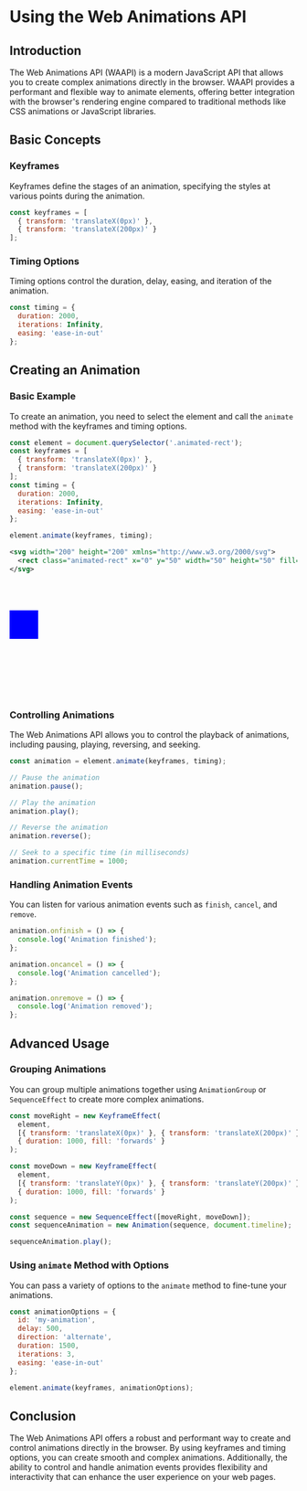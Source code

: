 # Using the Web Animations API

## Introduction

The Web Animations API (WAAPI) is a modern JavaScript API that allows you to create complex animations directly in the browser. WAAPI provides a performant and flexible way to animate elements, offering better integration with the browser's rendering engine compared to traditional methods like CSS animations or JavaScript libraries.

## Basic Concepts

### Keyframes

Keyframes define the stages of an animation, specifying the styles at various points during the animation.

```javascript
const keyframes = [
  { transform: 'translateX(0px)' },
  { transform: 'translateX(200px)' }
];
```

### Timing Options

Timing options control the duration, delay, easing, and iteration of the animation.

```javascript
const timing = {
  duration: 2000,
  iterations: Infinity,
  easing: 'ease-in-out'
};
```

## Creating an Animation

### Basic Example

To create an animation, you need to select the element and call the `animate` method with the keyframes and timing options.

```javascript
const element = document.querySelector('.animated-rect');
const keyframes = [
  { transform: 'translateX(0px)' },
  { transform: 'translateX(200px)' }
];
const timing = {
  duration: 2000,
  iterations: Infinity,
  easing: 'ease-in-out'
};

element.animate(keyframes, timing);
```

```xml
<svg width="200" height="200" xmlns="http://www.w3.org/2000/svg">
  <rect class="animated-rect" x="0" y="50" width="50" height="50" fill="blue" />
</svg>
```

<svg width="200" height="200" xmlns="http://www.w3.org/2000/svg">
  <rect class="animated-rect" x="0" y="50" width="50" height="50" fill="blue" />
</svg>

### Controlling Animations

The Web Animations API allows you to control the playback of animations, including pausing, playing, reversing, and seeking.

```javascript
const animation = element.animate(keyframes, timing);

// Pause the animation
animation.pause();

// Play the animation
animation.play();

// Reverse the animation
animation.reverse();

// Seek to a specific time (in milliseconds)
animation.currentTime = 1000;
```

### Handling Animation Events

You can listen for various animation events such as `finish`, `cancel`, and `remove`.

```javascript
animation.onfinish = () => {
  console.log('Animation finished');
};

animation.oncancel = () => {
  console.log('Animation cancelled');
};

animation.onremove = () => {
  console.log('Animation removed');
};
```

## Advanced Usage

### Grouping Animations

You can group multiple animations together using `AnimationGroup` or `SequenceEffect` to create more complex animations.

```javascript
const moveRight = new KeyframeEffect(
  element,
  [{ transform: 'translateX(0px)' }, { transform: 'translateX(200px)' }],
  { duration: 1000, fill: 'forwards' }
);

const moveDown = new KeyframeEffect(
  element,
  [{ transform: 'translateY(0px)' }, { transform: 'translateY(200px)' }],
  { duration: 1000, fill: 'forwards' }
);

const sequence = new SequenceEffect([moveRight, moveDown]);
const sequenceAnimation = new Animation(sequence, document.timeline);

sequenceAnimation.play();
```

### Using `animate` Method with Options

You can pass a variety of options to the `animate` method to fine-tune your animations.

```javascript
const animationOptions = {
  id: 'my-animation',
  delay: 500,
  direction: 'alternate',
  duration: 1500,
  iterations: 3,
  easing: 'ease-in-out'
};

element.animate(keyframes, animationOptions);
```

## Conclusion

The Web Animations API offers a robust and performant way to create and control animations directly in the browser. By using keyframes and timing options, you can create smooth and complex animations. Additionally, the ability to control and handle animation events provides flexibility and interactivity that can enhance the user experience on your web pages.

[//]: # (TODO: ADD JS)
